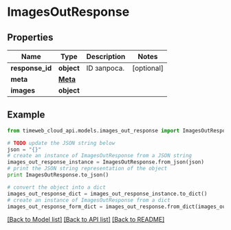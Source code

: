 # ImagesOutResponse


## Properties
Name | Type | Description | Notes
------------ | ------------- | ------------- | -------------
**response_id** | **object** | ID запроса. | [optional] 
**meta** | [**Meta**](Meta.md) |  | 
**images** | **object** |  | 

## Example

```python
from timeweb_cloud_api.models.images_out_response import ImagesOutResponse

# TODO update the JSON string below
json = "{}"
# create an instance of ImagesOutResponse from a JSON string
images_out_response_instance = ImagesOutResponse.from_json(json)
# print the JSON string representation of the object
print ImagesOutResponse.to_json()

# convert the object into a dict
images_out_response_dict = images_out_response_instance.to_dict()
# create an instance of ImagesOutResponse from a dict
images_out_response_form_dict = images_out_response.from_dict(images_out_response_dict)
```
[[Back to Model list]](../README.md#documentation-for-models) [[Back to API list]](../README.md#documentation-for-api-endpoints) [[Back to README]](../README.md)


